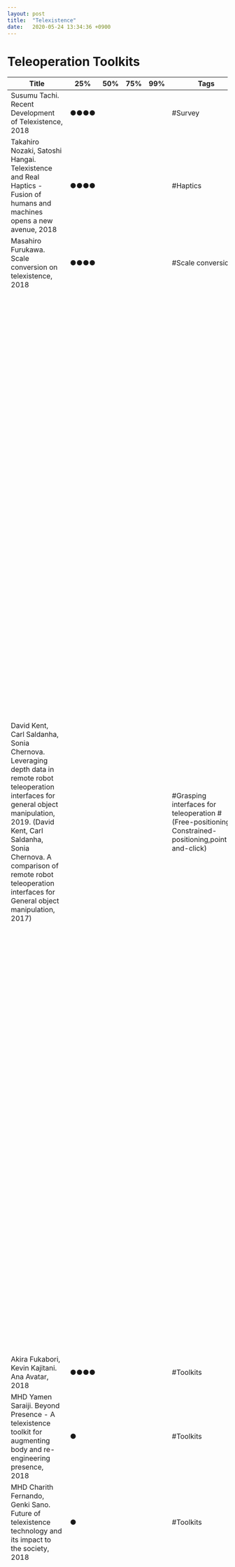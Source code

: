 ```yaml
---
layout: post
title:  "Telexistence"
date:   2020-05-24 13:34:36 +0900
---
```


# Teleoperation Toolkits
<table>
  <thead>
    <tr>
      <th>Title</th>
      <th>25%</th>
      <th>50%</th>
      <th>75%</th>
      <th>99%</th>
      <th>Tags</th>
      <th>Summary</th>
    </tr>
  </thead>
  <tbody>
    <tr>
    <td>Susumu Tachi. Recent Development of Telexistence, 2018</td>
    <td>●●●●</td>
    <td></td>
    <td></td>
    <td></td>
    <td>#Survey</td>
    <td>Summary</td>
    </tr>
    <tr>
    <tr>
    <td>Takahiro Nozaki, Satoshi Hangai. Telexistence and Real Haptics - Fusion of humans and machines opens a new avenue, 2018</td>
    <td>●●●●</td>
    <td></td>
    <td></td>
    <td></td>
    <td>#Haptics</td>
    <td>Summary</td>
    </tr>
    <tr>
    <td>Masahiro Furukawa. Scale conversion on telexistence, 2018</td>
    <td>●●●●</td>
    <td></td>
    <td></td>
    <td></td>
    <td>#Scale conversion</td>
    <td>Summary</td>
    </tr>
    <tr>
    <td>David Kent, Carl Saldanha, Sonia Chernova. Leveraging depth data in remote robot teleoperation interfaces for general object manipulation, 2019. (David Kent, Carl Saldanha, Sonia Chernova. A comparison of remote robot teleoperation interfaces for General object manipulation, 2017)</td>
    <td></td>
    <td></td>
    <td></td>
    <td></td>
    <td>#Grasping interfaces for teleoperation #(Free-positioning, Constrained-positioning,point-and-click)</td>
    <td>Description: In contrast to contemporary robot manipulation using a Free Positioning pose specification, here two novel interfaces, Constrained Positioning and Point-and-Click, are presented, which incorporate scene information from depth data into the grasp pose to reduce the number of 3D transformations the user must input. Also, the interactions are designed for 2D image streams, rather than traditional 3D virtual scenes, further reducing mental transformations. The findings: The study showed that Point-and-Click outperforms both Free Positioning and Constrained Positioning by significantly increasing the number of tasks completed and significantly reducing task
failures and grasping errors, while significantly reducing the number of user interactions. Why? Constraining the interaction to a physical surface significantly reduces the number of missed grasps, resulting in more efficient use of the arm. Also, the 2D visualization mode resulted in significantly better performance than the 3D visualization mode, with significant reductions in task failures, grasping errors, task completion time, number of interactions, and user workload, all while reducing bandwidth requirements imposed by streaming depth data. We recommend using 2D image views over 3D depth views for teleoperation manipulation interfaces and switch between multiple camera views to get a better depth sense. For difficult to detect objects, such as specular objects, transparent objects or occluded objects, it will not be able to calculate a good set of grasps.
</td>
    </tr>
    <tr>
    <td>Akira Fukabori, Kevin Kajitani. Ana Avatar, 2018</td>
    <td>●●●●</td>
    <td></td>
    <td></td>
    <td></td>
    <td>#Toolkits</td>
    <td>Summary</td>
    </tr>
    <tr>
    <td>MHD Yamen Saraiji. Beyond Presence - A telexistence toolkit for augmenting body and re-engineering presence, 2018</td>
    <td>●</td>
    <td></td>
    <td></td>
    <td></td>
    <td>#Toolkits</td>
    <td>Summary</td>
    </tr>
    <tr>
    <td>MHD Charith Fernando, Genki Sano. Future of telexistence technology and its impact to the society, 2018</td>
    <td>●</td>
    <td></td>
    <td></td>
    <td></td>
    <td>#Toolkits</td>
    <td>Summary</td>
    </tr>
    <tr>
    <td>Daisuke Kondo. Visual display system for teleoperation of construction machinery, 2018</td>
    <td>●</td>
    <td></td>
    <td></td>
    <td></td>
    <td>#Toolkits</td>
    <td>The problem: It has been reported a wide decrease of efficiency of remote manipulation of construction machines in comparison to direct manipulation. While rescue tasks do not require as much efficiency as security, mine tasks demand profitability and therefore require efficiency.The main cause for efficiency decrease is due to lack of visual information, auditory information and sense of acceleration, delay in communication among others. However there are reports indicating that the lack of visual information have the biggest influence. Therefore, it can be expected that replicating the world view by improving the presentation of the visual information will cause an increased efficiency. This work introduces two research examples: 1) Wide Visual Field Cilinder Screen, 2) Replication of Motion Stereostopic. Key idea 1): A monitor wide enough to replicate the size of objects and the actual field size as in the actual environment. Also, the monitor should be enough far away (1 ~ 1.5m) to avoid tiredness and undesired stereoscopic effects, and should be portable. Head mount display was not considered because users get tired. Key idea 2): The sense of motion parallax is twice the sense of binocular parallax (disparity). Then, a system that replicates the motion stereoscopic (i.e., the perception of three-dimensionality based on the visual change caused by own movement or target object movement) could increase task efficiency. Therefore, it is needed a special structure to change video based on perspective movement. </td>
    </tr>
    <tr>
    <td>Russell C. Toris. Spatial and Temporal Learning in Robotic Pickand-Place Domains via Demonstrations and Observations, Phd thesis, 2016 <a href= "https://digitalcommons.wpi.edu/cgi/viewcontent.cgi?article=1134&context=etd-dissertations" > (Link) </a></td>
    <td>●</td>
    <td></td>
    <td></td>
    <td></td>
    <td>#Cloud crowdsourcing</td>
    <td> Description: A system asks crowdsourced users to place a series of items in a simulated world inside of a web browser (three JavaScript libraries were developed to facilitate web-based humanrobot interaction: the roslibjs client library and ros2djs and ros3djs visualization libraries). This raw data is used to generate a multi-hypothesis models in an unsupervised manner via Expectation Maximization clustering and a novel ranking heuristic. In addition, when ordering constraints are needed, the solution proposed is weighting the heuristic by a ratio of coarsely available temporal data. Finally a Temporal Persistence Modeling algorithm (probabilistic exponential distributions augmented with a Gaussian component to represent probable object locations and search suggestions) is presented for probabilistic prediction of the time that an object is expected to remain at a given location given sparse prior observations. The findings: The resulting hypotheses from the proposed
methodology matched the human expectation of the task description 94% of the time when no temporal constraints are required.  Also, a CARL robot (consists of
a Segway RMP base with a 6 degree-of-freedom JACO arm)  successfully queried the system for what a table setting template is, found the necessary objects on the kitchen
counter, and set the table appropriately. For unknown ordering constraints, the system was able to reconstruct a tower adhering to both spatial and temporal constraints in both the "Consistent Ordering, Consistent Placement" and "Random Ordering, Consistent Placement" conditions. Also, in the household crowdsourced domain showed the ability to overcome noisy environments from untrained users in order to set a table in the appropriate order. TP models based on sparse temporal observations showed a reasonable prediction method for single-item tracking and also enabled a robot for multi-item location prediction.</td>
    </tr>
    <tr>
    <td>Ajay Mandlekar et al. RoboTurk: A crowdsourcing platform for robotic skill learning through imitation, 2018</td>
    <td>●</td>
    <td></td>
    <td></td>
    <td></td>
    <td>#Toolkits #Mobile phone endpoing #Transpacific teleoperation (China - California) #Learning from teleoperation demonstration </td>
    <td>Description: A crowd-sourced platform that collects large set of data from concurrent users for (simulated Sawyer) robot manipulation through a video-streaming website, a smartphone as a VR motion controller and a haptic feedback. Assumption: While RL requires reward function, large-state-space exploration, large interaction, and self-supervised learning has large noise, Imitation learning improves efficiency and performance. While kinesthestic teaching is intuitive but limited, teleoperation has been for decades. While video-game controllers lacks natural variations in motion, free-space positioning interfaces as VR enables fine-grained dexterous control. The goal: They conducted a user study comparing the performance of smartphone-based controller, keyboard, 3D Mouse and VR controller. The findings: A dataset with over 2200 task demonstrations (137 hours of data collected in 20 hours of usage by contracted workers). What about user interface evaluation? Keyboard and 3D mouse completion time was slower than VR and phone, which were similar. What about network capacity and delays? Three troublesome (low-capacity, high-delay, or both) networks produced roughly the same distributions of completion time as the baseline. What about far remote teleoperation? Users were able to complete the tasks despite high network delays between California and China, but the completion time was around 20 seconds slower. Using data center in China introduced a constant delay in comparison to a data center in Oregon. Can the collected data improve policy learning? Demonstration-guided reinforcement learning comparison using (none, 1, 10, 100, 1000) demonstrations of the two tasks showed that a large and diverse dataset of demonstrations can encourage agents to explore and learn more effectively. However, only 10 demonstrations were able to achieve comparable performance to 100 demonstrations maybe due to the fact the data collected in 48 hours is large enough. Nonetheless, even though 1000 demonstrations is higher in terms of variety, this could be pausibly mirrored by using 10 demonstrations and giving agents time to explore from demonstration states.</td>
    </tr>
    <tr>
    <td>Jaeyong Sung, Seok Hyun Jin, Ashutosh Saxena. Robobarista: Object part based transfer of manipulation trajectories from crowd-sourcing in 3d pointclouds, 2015</td>
    <td></td>
    <td></td>
    <td></td>
    <td></td>
    <td>#Learning generalization #Deep learning #Multimodal integration</td>
    <td>Description: A simulated and real PR2 robot are trained by non-experts through a crowd-sourcing web-based 3d-viewer-controller to manipulate objects, and a deep learning model is trained to learn this multimodal data (point cloud, language, trajectory). The hypothesis: Many differently-shaped objects share similarly-operated object parts. The assumption: the target object parts were pre-labeled from scene voxels by experts, so the target part at each trial is highlighted to non-experts from the start. The goal: thus, the goal is to evaluate if the manipulation trajectory of an object can be transferred to a completely different object if they share similarly-operated parts (116 RGB-D point-clouds, 1225 trajectories, 250 language instructions by 71 non-experts). The findings: Were trajectories completely transferred? Yes for 60%. Were the object manipulation the actual correct one? No guarantee, but the results showed it was achieved for a large fraction of objects which the robot has never seen before. Is crowd-sourcing teaching possible? Yes, crowd-sourced non-experts performed at 60%, compared to 53.1% by experts. Is segmentation required? Yes. Even though target parts were prelabel by experts, they were still extremely noisy. Is intermediate object part labeling necessary to find a manipulation trajectory? NOT sufficient (as expected by hypothesis). The object part classifier performed badly at 23.3% even though the part label finder achieved 70%. Can features be hand-coded? NOT easily. While features methods achieved 40.8% or even 53.7% with full-data (heavy computation), the deep learning method (not hand-designing of features) achieved equal or better performance even with simple concatenation or noise</td>
    </tr>
    <tr>
    <td>Eric Rosen, Elizabeth Phillips, David Whitney, Daniel Ullman, Stefanie Tellex .Testing robot teleoperation using a virtual reality interface with ROS reality, 2018</td>
    <td></td>
    <td></td>
    <td></td>
    <td></td>
    <td>#Learning generalization #Deep learning #Multimodal integration</td>
    <td> Description: A Baxter robot is teleoperated and controlled through ROS reality and Unity-based HTC-vive reality system. The human and robot share a virtual space, but are not superimposed (The humans is around the robot). The goal: This work evaluated twelve complex tasks and measured whether they were succesfully achieved with this robot and software, and whether they could be teleoperated. Found issues: more precision for block stacking through VR, robot force or end-effector deficiencies, not knowing robot posses limitations through ROS reality. Benefits: They argue that teleoperation could be a solution to the problem of gathering data for learning from demonstration.</td>
    </tr>
    <tr>
    <td> Tianhao zhang, et al. Deep imitiation learning for complex manipulation tasks from virtual reality teleoperation, 2018</td>
    <td>●</td>
    <td></td>
    <td></td>
    <td></td>
    <td>#Object Manipulation #Deep learning #Multimodal integration #Learning from teleoperation demonstration </td>
    <td>Description: A consumer-grade VR device (headset and motion-tracked controller) is used to teleoperate a PR2 robot (with a RGBD-camera for color and depth images). The data (RGB image, depth image and hand position) from conducting ten manipulation tasks with the robot was collected and used to train deep visuomotor policies (pixels-to-action mapping). The goals: Can we build an inexpensive and intuitive teleoperation system for robotic manipulation? can imitation learning learn to solve manipulation tasks using these data? Assumption: To avoid sickness due to time lag between displayed scene and humans' head motion, we render a 3D point cloud from RGBD images as object in the virtual environment and update instantaneously the human view to reflect head movement. The result: less than 30 minutes of data was sufficient to learn a successful policy (High success rate and good generalization) even in long running tasks. Although successful, the learned policies were often suboptimal compared to humans (e.g., not following the shortest path). For initial states beyond the training ones, the robot succeded in the experiments. </td>
    </tr>
        <tr>
    <td>Ioannis Havouties, Sylvain Calinon. Learning from demonstration for semi-autonomous teleoperation, 2018</td>
    <td>●●</td>
    <td></td>
    <td></td>
    <td></td>
    <td>#Underwater teleoperation #Mixed teleoperation #TP-HSMM (Markov Model) #LQT (Linear Quadratic Tracking)</td>
    <td>Description: A teleoperation strategy that decouples the operator's and the robot's spaces in the statistical representation is proposed (Namely, mixed teleoperation). This approach intends to replace the conventional use of video streams with a minimal exchange of activation weights as communication overhead. The problems: The variability of the robot operating environment. Communication bandwidth in long range teleoperation (e.g., space, deepsea) imposes a hard constraint on the efficiency of the system. Assumption: Most variability comes from the change of the pose of the manipulators and the pose of the items to be manipulated. Hypothesis: We use a task-parametrized Hidden semi-Markov model (TP-HSMM) to learn task representations (why? because task-parametrized mixture model encoding is flexible and HSMM captures motion duration and generate novel trajectories), and generate motions by sampling in combination with linear quadratic tracking (LQT). Previous models in Robotics: DMPs (Ijspeert, 2013. Palomeras, 2016). Extended DMP (Gams+, 2014. Ude+, 2014. Pastor+, 2011). GMM+GMR (Calinon+, 2012. Calinon, 2016). TP-GMM (Zeestraten+, 2017). HMM + GMR to improve HMMs poor state duration modeling (Lee & Ott, 2010. Lee+, 2010. Chan+, 2013). HMM + motion planner (Bowen & Alterovitz, 2014). HMM + HMM-space-distance-based clustering (Kulic+, 2008). Previous models in speech synthesis: HSMM (Yu & Kobayashi, 2006). HSMM in robotics models the state transition and duration (Calinon+, 2011. Tanwani & Calinon, 2016. Havoutis+, 2016. Havoutis & Calinon, 2016, 2017) . The result: The users employing local feedback required less time to achieve the task and their movements were smoother than the users getting remote feedback. The system could predict the task and generate motions from intermediate states. </td>
    </tr>
    <tr>
    <td>Lawrence R. Rabiner. A tutorial on Hidden Markov Models and selected applications in speech recognition, 1989</td>
    <td>●</td>
    <td></td>
    <td></td>
    <td></td>
    <td>#HMM #SpeechRecognition #ViterbiSearch</td>
    <td>● Introduction.<br>● Discrete Markov Processes<br>Extension to Hidden Markov Models<br>Elements of an HMM<br>The three basic problems of HMMs<br>● Solutions to the basic problems of HMMs<br>● Types of HMMs<br>Continuous observation densities in HMMs<br>Autoregressive HMMs<br>Variants on HMM structures-Null transitions and tied states<br>Inclusion of explicit state duration density in HMMs<br>Optimization criterion - ML, MMI, MDI<br>Comparison of HMMs<br>● Implementation issues for HMMs<br>Scaling<br>Multiple observation sequences<br>Initial estimates of HMM parameters<br>Effects of insufficient training data<br>Choice of model<br>● Implementation of Speech recognizers using HMMs.<br> ● Connected word recognition using HMMs. <br>● HMMs for large vocabulary speech recognition. </td>
    </tr>
    
  </tbody>
</table>


